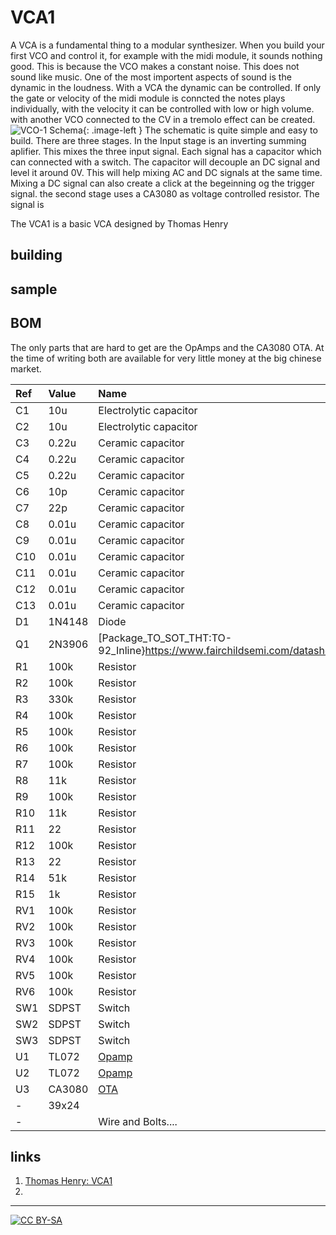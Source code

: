 # VCA1

A VCA is a fundamental thing to a modular synthesizer. When you build your first VCO and control it, for example with the midi module, it sounds nothing good. This is because the VCO makes a constant noise. This does not sound like music. One of the most importent aspects of sound is the dynamic in the loudness. With a VCA the dynamic can be controlled. If only the gate or velocity of the midi module is conncted the notes plays individually, with the velocity it can be controlled with low or high volume. with another VCO connected to the CV in a tremolo effect can be created. ![VCO-1 Schema](https://spielhuus.github.io/elektrophon/vca1_shema_tmb.png){: .image-left } The schematic is quite simple and easy to build. There are three stages. In the Input stage is an inverting summing aplifier. This mixes the three input signal. Each signal has a capacitor which can connected with a switch. The capacitor will decouple an DC signal and level it around 0V. This will help mixing AC and DC signals at the same time. Mixing a DC signal can also create a click at the begeinning og the trigger signal. the second stage uses a CA3080 as voltage controlled resistor. The signal is  


The VCA1 is a basic VCA designed by Thomas Henry 

## building

## sample


## BOM

The only parts that are hard to get are the OpAmps and the CA3080 OTA. At the time of writing both are available for very little money at the big chinese market. 

|Ref|Value|Name|
|:---|:---|:---|
|C1|10u|Electrolytic capacitor|
|C2|10u|Electrolytic capacitor|
|C3|0.22u|Ceramic capacitor|
|C4|0.22u|Ceramic capacitor|
|C5|0.22u|Ceramic capacitor|
|C6|10p|Ceramic capacitor|
|C7|22p|Ceramic capacitor|
|C8|0.01u|Ceramic capacitor|
|C9|0.01u|Ceramic capacitor|
|C10|0.01u|Ceramic capacitor|
|C11|0.01u|Ceramic capacitor|
|C12|0.01u|Ceramic capacitor|
|C13|0.01u|Ceramic capacitor|
|D1|1N4148|Diode|
|Q1|2N3906|[Package_TO_SOT_THT:TO-92_Inline}https://www.fairchildsemi.com/datasheets/2N/2N3906.pdf)
|R1|100k|Resistor|
|R2|100k|Resistor|
|R3|330k|Resistor|
|R4|100k|Resistor|
|R5|100k|Resistor|
|R6|100k|Resistor|
|R7|100k|Resistor|
|R8|11k|Resistor|
|R9|100k|Resistor|
|R10|11k|Resistor|
|R11|22|Resistor|
|R12|100k|Resistor|
|R13|22|Resistor|
|R14|51k|Resistor|
|R15|1k|Resistor|
|RV1|100k|Resistor|
|RV2|100k|Resistor|
|RV3|100k|Resistor|
|RV4|100k|Resistor|
|RV5|100k|Resistor|
|RV6|100k|Resistor|
|SW1|SDPST|Switch|
|SW2|SDPST|Switch|
|SW3|SDPST|Switch|
|U1|TL072|[Opamp](http://www.ti.com/lit/ds/symlink/tl071.pdf)|
|U2|TL072|[Opamp](http://www.ti.com/lit/ds/symlink/tl071.pdf)|
|U3|CA3080|[OTA](http://www.intersil.com/content/dam/Intersil/documents/ca30/ca3080-a.pdf)|
|-|39x24||Stripboard|
|-||Wire and Bolts....|

## links

1) [Thomas Henry: VCA1](http://birthofasynth.com/Thomas_Henry/Pages/VCA-1.html)
2) []()

---
[![CC BY-SA](https://licensebuttons.net/l/by-sa/3.0/88x31.png)](https://creativecommons.org/licenses/by-sa/4.0/)

